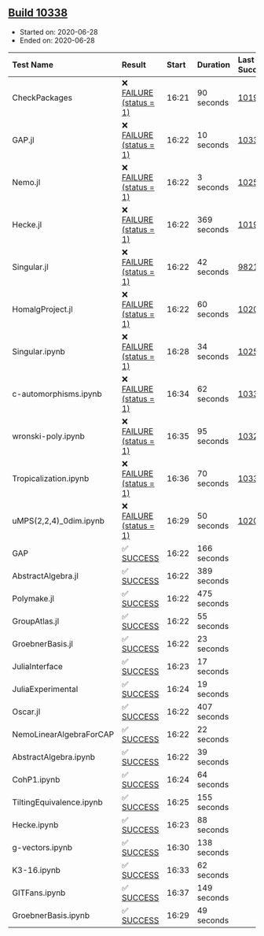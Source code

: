 ## [Build 10338](https://oscarci.mathematik.uni-kl.de/job/oscar/10338/)

* Started on: 2020-06-28
* Ended on: 2020-06-28

| Test Name    | Result | Start | Duration | Last Success | First Failure |
|:-------------|:-------|:------|:---------|:-------------|:--------------|
| CheckPackages | ❌ [FAILURE (status = 1)](https://oscarci.mathematik.uni-kl.de/job/oscar/10338/artifact/logs/build-10338/CheckPackages.log) | 16:21 | 90 seconds | [10197](https://oscarci.mathematik.uni-kl.de/job/oscar/10197/) | [10198](https://oscarci.mathematik.uni-kl.de/job/oscar/10198/) |
| GAP.jl | ❌ [FAILURE (status = 1)](https://oscarci.mathematik.uni-kl.de/job/oscar/10338/artifact/logs/build-10338/GAP.jl.log) | 16:22 | 10 seconds | [10337](https://oscarci.mathematik.uni-kl.de/job/oscar/10337/) | [10338](https://oscarci.mathematik.uni-kl.de/job/oscar/10338/) |
| Nemo.jl | ❌ [FAILURE (status = 1)](https://oscarci.mathematik.uni-kl.de/job/oscar/10338/artifact/logs/build-10338/Nemo.jl.log) | 16:22 | 3 seconds | [10252](https://oscarci.mathematik.uni-kl.de/job/oscar/10252/) | [10253](https://oscarci.mathematik.uni-kl.de/job/oscar/10253/) |
| Hecke.jl | ❌ [FAILURE (status = 1)](https://oscarci.mathematik.uni-kl.de/job/oscar/10338/artifact/logs/build-10338/Hecke.jl.log) | 16:22 | 369 seconds | [10197](https://oscarci.mathematik.uni-kl.de/job/oscar/10197/) | [10198](https://oscarci.mathematik.uni-kl.de/job/oscar/10198/) |
| Singular.jl | ❌ [FAILURE (status = 1)](https://oscarci.mathematik.uni-kl.de/job/oscar/10338/artifact/logs/build-10338/Singular.jl.log) | 16:22 | 42 seconds | [9821](https://oscarci.mathematik.uni-kl.de/job/oscar/9821/) | [9822](https://oscarci.mathematik.uni-kl.de/job/oscar/9822/) |
| HomalgProject.jl | ❌ [FAILURE (status = 1)](https://oscarci.mathematik.uni-kl.de/job/oscar/10338/artifact/logs/build-10338/HomalgProject.jl.log) | 16:22 | 60 seconds | [10209](https://oscarci.mathematik.uni-kl.de/job/oscar/10209/) | [10210](https://oscarci.mathematik.uni-kl.de/job/oscar/10210/) |
| Singular.ipynb | ❌ [FAILURE (status = 1)](https://oscarci.mathematik.uni-kl.de/job/oscar/10338/artifact/logs/build-10338/Singular.ipynb.log) | 16:28 | 34 seconds | [10252](https://oscarci.mathematik.uni-kl.de/job/oscar/10252/) | [10253](https://oscarci.mathematik.uni-kl.de/job/oscar/10253/) |
| c-automorphisms.ipynb | ❌ [FAILURE (status = 1)](https://oscarci.mathematik.uni-kl.de/job/oscar/10338/artifact/logs/build-10338/c-automorphisms.ipynb.log) | 16:34 | 62 seconds | [10337](https://oscarci.mathematik.uni-kl.de/job/oscar/10337/) | [10338](https://oscarci.mathematik.uni-kl.de/job/oscar/10338/) |
| wronski-poly.ipynb | ❌ [FAILURE (status = 1)](https://oscarci.mathematik.uni-kl.de/job/oscar/10338/artifact/logs/build-10338/wronski-poly.ipynb.log) | 16:35 | 95 seconds | [10325](https://oscarci.mathematik.uni-kl.de/job/oscar/10325/) | [10326](https://oscarci.mathematik.uni-kl.de/job/oscar/10326/) |
| Tropicalization.ipynb | ❌ [FAILURE (status = 1)](https://oscarci.mathematik.uni-kl.de/job/oscar/10338/artifact/logs/build-10338/Tropicalization.ipynb.log) | 16:36 | 70 seconds | [10335](https://oscarci.mathematik.uni-kl.de/job/oscar/10335/) | [10336](https://oscarci.mathematik.uni-kl.de/job/oscar/10336/) |
| uMPS(2,2,4)_0dim.ipynb | ❌ [FAILURE (status = 1)](https://oscarci.mathematik.uni-kl.de/job/oscar/10338/artifact/logs/build-10338/uMPS-2-2-4-_0dim.ipynb.log) | 16:29 | 50 seconds | [10209](https://oscarci.mathematik.uni-kl.de/job/oscar/10209/) | [10210](https://oscarci.mathematik.uni-kl.de/job/oscar/10210/) |
| GAP | ✅ [SUCCESS](https://oscarci.mathematik.uni-kl.de/job/oscar/10338/artifact/logs/build-10338/GAP.log) | 16:22 | 166 seconds |  |  |
| AbstractAlgebra.jl | ✅ [SUCCESS](https://oscarci.mathematik.uni-kl.de/job/oscar/10338/artifact/logs/build-10338/AbstractAlgebra.jl.log) | 16:22 | 389 seconds |  |  |
| Polymake.jl | ✅ [SUCCESS](https://oscarci.mathematik.uni-kl.de/job/oscar/10338/artifact/logs/build-10338/Polymake.jl.log) | 16:22 | 475 seconds |  |  |
| GroupAtlas.jl | ✅ [SUCCESS](https://oscarci.mathematik.uni-kl.de/job/oscar/10338/artifact/logs/build-10338/GroupAtlas.jl.log) | 16:22 | 55 seconds |  |  |
| GroebnerBasis.jl | ✅ [SUCCESS](https://oscarci.mathematik.uni-kl.de/job/oscar/10338/artifact/logs/build-10338/GroebnerBasis.jl.log) | 16:22 | 23 seconds |  |  |
| JuliaInterface | ✅ [SUCCESS](https://oscarci.mathematik.uni-kl.de/job/oscar/10338/artifact/logs/build-10338/JuliaInterface.log) | 16:23 | 17 seconds |  |  |
| JuliaExperimental | ✅ [SUCCESS](https://oscarci.mathematik.uni-kl.de/job/oscar/10338/artifact/logs/build-10338/JuliaExperimental.log) | 16:24 | 19 seconds |  |  |
| Oscar.jl | ✅ [SUCCESS](https://oscarci.mathematik.uni-kl.de/job/oscar/10338/artifact/logs/build-10338/Oscar.jl.log) | 16:22 | 407 seconds |  |  |
| NemoLinearAlgebraForCAP | ✅ [SUCCESS](https://oscarci.mathematik.uni-kl.de/job/oscar/10338/artifact/logs/build-10338/NemoLinearAlgebraForCAP.log) | 16:22 | 22 seconds |  |  |
| AbstractAlgebra.ipynb | ✅ [SUCCESS](https://oscarci.mathematik.uni-kl.de/job/oscar/10338/artifact/logs/build-10338/AbstractAlgebra.ipynb.log) | 16:22 | 39 seconds |  |  |
| CohP1.ipynb | ✅ [SUCCESS](https://oscarci.mathematik.uni-kl.de/job/oscar/10338/artifact/logs/build-10338/CohP1.ipynb.log) | 16:24 | 64 seconds |  |  |
| TiltingEquivalence.ipynb | ✅ [SUCCESS](https://oscarci.mathematik.uni-kl.de/job/oscar/10338/artifact/logs/build-10338/TiltingEquivalence.ipynb.log) | 16:25 | 155 seconds |  |  |
| Hecke.ipynb | ✅ [SUCCESS](https://oscarci.mathematik.uni-kl.de/job/oscar/10338/artifact/logs/build-10338/Hecke.ipynb.log) | 16:23 | 88 seconds |  |  |
| g-vectors.ipynb | ✅ [SUCCESS](https://oscarci.mathematik.uni-kl.de/job/oscar/10338/artifact/logs/build-10338/g-vectors.ipynb.log) | 16:30 | 138 seconds |  |  |
| K3-16.ipynb | ✅ [SUCCESS](https://oscarci.mathematik.uni-kl.de/job/oscar/10338/artifact/logs/build-10338/K3-16.ipynb.log) | 16:33 | 62 seconds |  |  |
| GITFans.ipynb | ✅ [SUCCESS](https://oscarci.mathematik.uni-kl.de/job/oscar/10338/artifact/logs/build-10338/GITFans.ipynb.log) | 16:37 | 149 seconds |  |  |
| GroebnerBasis.ipynb | ✅ [SUCCESS](https://oscarci.mathematik.uni-kl.de/job/oscar/10338/artifact/logs/build-10338/GroebnerBasis.ipynb.log) | 16:29 | 49 seconds |  |  |
